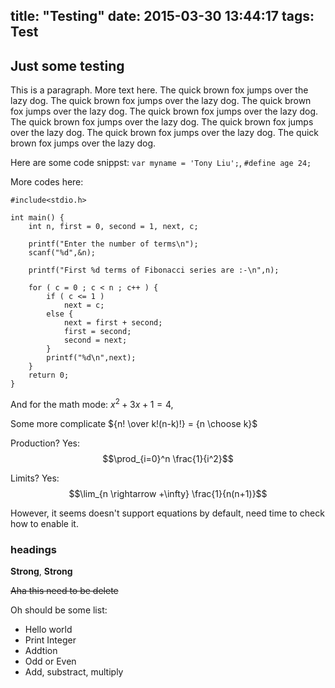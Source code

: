 title: "Testing"
date: 2015-03-30 13:44:17
tags: Test
---

## Just some testing

This is a paragraph. More text here. The quick brown fox jumps over the lazy dog. The quick brown fox jumps over the lazy dog. The quick brown fox jumps over the lazy dog. The quick brown fox jumps over the lazy dog. The quick brown fox jumps over the lazy dog. The quick brown fox jumps over the lazy dog. The quick brown fox jumps over the lazy dog. The quick brown fox jumps over the lazy dog.

Here are some code snippst: `var myname = 'Tony Liu';`, `#define age 24;`

More codes here:

    #include<stdio.h>

    int main() {
        int n, first = 0, second = 1, next, c;

        printf("Enter the number of terms\n");
        scanf("%d",&n);

        printf("First %d terms of Fibonacci series are :-\n",n);

        for ( c = 0 ; c < n ; c++ ) {
            if ( c <= 1 )
                next = c;
            else {
                next = first + second;
                first = second;
                second = next;
            }
            printf("%d\n",next);
        }
        return 0;
    }

And for the math mode: $x^2+3x+1=4$,

Some more complicate ${n! \over k!(n-k)!} = {n \choose k}$

Production? Yes: $$\prod_{i=0}^n \frac{1}{i^2}$$

Limits? Yes: $$\lim_{n \rightarrow +\infty} \frac{1}{n(n+1)}$$

However, it seems doesn't support equations by default, need time to check how to enable it.

### headings

__Strong__, **Strong**

~~Aha this need to be delete~~

Oh should be some list:
- Hello world
- Print Integer
- Addtion
- Odd or Even
- Add, substract, multiply
